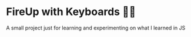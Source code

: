 # FireUp with Keyboards 🎹🎆
 A small project just for learning and experimenting on what I learned in JS
